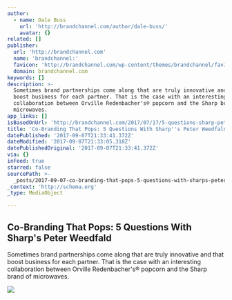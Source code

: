 ```yaml
---
author:
  - name: Dale Buss
    url: 'http://brandchannel.com/author/dale-buss/'
    avatar: {}
related: []
publisher:
  url: 'http://brandchannel.com'
  name: 'brandchannel:'
  favicon: 'http://brandchannel.com/wp-content/themes/brandchannel/favicon.ico'
  domain: brandchannel.com
keywords: []
description: >-
  Sometimes brand partnerships come along that are truly innovative and that
  boost business for each partner. That is the case with an interesting
  collaboration between Orville Redenbacher's® popcorn and the Sharp brand of
  microwaves.
app_links: []
isBasedOnUrl: 'http://brandchannel.com/2017/07/17/5-questions-sharp-peter-weedfald/'
title: 'Co-Branding That Pops: 5 Questions With Sharp''s Peter Weedfald'
datePublished: '2017-09-07T21:33:41.372Z'
dateModified: '2017-09-07T21:33:05.318Z'
datePublishedOriginal: '2017-09-07T21:33:41.372Z'
via: {}
inFeed: true
starred: false
sourcePath: >-
  _posts/2017-09-07-co-branding-that-pops-5-questions-with-sharps-peter-weedfa.md
_context: 'http://schema.org'
_type: MediaObject

---
```

<article style=""><h1>Co-Branding That Pops: 5 Questions With Sharp's Peter Weedfald</h1><p>Sometimes brand partnerships come along that are truly innovative and that boost business for each partner. That is the case with an interesting collaboration between Orville Redenbacher's® popcorn and the Sharp brand of microwaves.</p><img src="http://www.brandchannel.com/wp-content/uploads/2017/07/sharp-orville-redenbacher-microwave-box-1024x649.png" /></article>